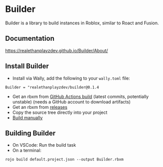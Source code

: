 # Builder
Builder is a library to build instances in Roblox, similar to Roact and Fusion.

## Documentation
https://realethanplayzdev.github.io/Builder/About/

## Install Builder
- Install via Wally, add the following to your ``wally.toml`` file:
```
Builder = "realethanplayzdev/builder@0.1.4
```
- Get an rbxm from [GitHub Actions build](https://github.com/RealEthanPlayzDev/Builder/actions/workflows/build.yml) (latest commits, potentially unstable) (needs a GitHub account to download artifacts)
- Get an rbxm from [releases](https://github.com/RealEthanPlayzDev/Builder/releases)
- Copy the source tree directly into your project
- [Build manually](#building-builder)

## Building Builder
- On VSCode: Run the build task
- On a terminal:
```
rojo build default.project.json --output Builder.rbxm
```